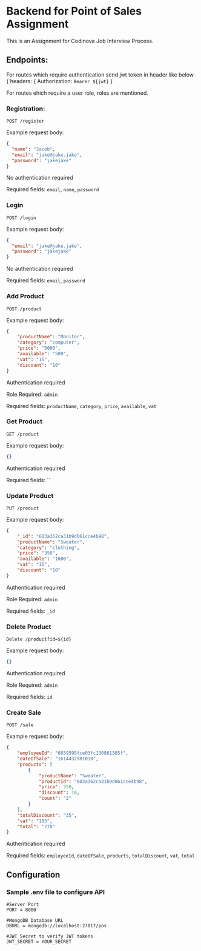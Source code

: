 # Backend for Point of Sales Assignment

This is an Assignment for Codinova Job Interview Process.


## Endpoints:

For routes which require authentication send jwt token in header like below 
{
    headers: {
        Authorization: `Bearer ${jwt}`
}

For routes ehich require a user role, roles are mentioned.

### Registration:

`POST /register`

Example request body:
```JSON
{
  "name": "Jacob",
  "email": "jake@jake.jake",
  "password": "jakejake"
}
```

No authentication required

Required fields: `email`, `name`, `password`

### Login

`POST /login`

Example request body:
```JSON
{
  "email": "jake@jake.jake",
  "password": "jakejake"
}
```

No authentication required

Required fields: `email`, `password`

### Add Product

`POST /product`

Example request body:
```JSON
{
    "productName": "Monitor",
    "category": "computer",
    "price": "5000",
    "available": "500",
    "vat": "15",
    "discount": "10"
}
```
Authentication required

Role Required: `admin`

Required fields: `productName`, `category`, `price`, `available`, `vat`

### Get Product

`GET /product`

Example request body:
```JSON
{}
```
Authentication required

Required fields: ``

### Update Product

`PUT /product`

Example request body:
```JSON
{   
    "_id": "603a362ca31b9d061cce4b98",
    "productName": "Sweater",
    "category": "clothing",
    "price": "350",
    "available": "1000",
    "vat": "15",
    "discount": "10"
}
```
Authentication required

Role Required: `admin`

Required fields: `_id`

### Delete Product

`Delete /product?id=${id}`

Example request body:
```JSON
{}
```
Authentication required

Role Required: `admin`

Required fields: `id`

### Create Sale

`POST /sale`

Example request body:
```JSON
{
    "employeeId": "6039595fce03fc130861385f",
    "dateOfSale": "1614432981038",
    "products": [
        {
            "productName": "Sweater",
            "productId": "603a362ca31b9d061cce4b98",
            "price": 350,
            "discount": 10,
            "count": "2"
        }
    ],
    "totalDiscount": "35",
    "vat": "105",
    "total": "770"
}
```
Authentication required

Required fields: `employeeId`, `dateOfSale`, `products`, `totalDiscount`, `vat`, `total`


## Configuration

### Sample .env file to configure API

```
#Server Port
PORT = 8000

#MongoDB Database URL
DBURL = mongodb://localhost:27017/pos

#JWT Secret to verify JWT tokens
JWT_SECRET = YOUR_SECRET
```

